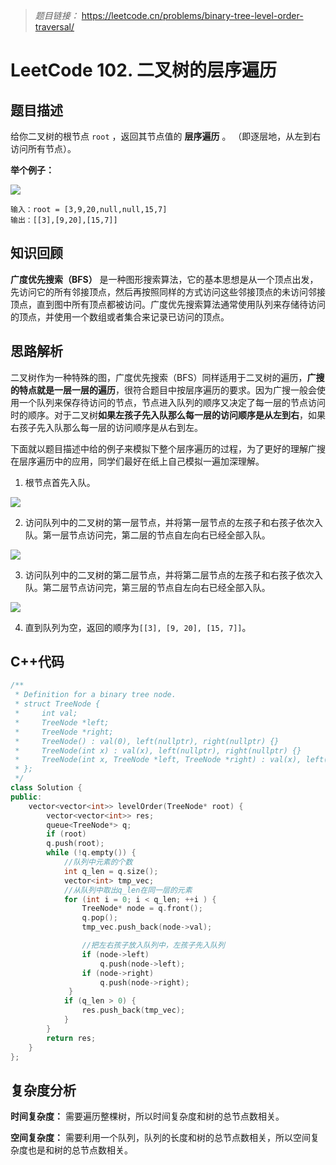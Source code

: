 > *题目链接：* https://leetcode.cn/problems/binary-tree-level-order-traversal/

# LeetCode 102. 二叉树的层序遍历

## 题目描述

给你二叉树的根节点 `root` ，返回其节点值的 **层序遍历** 。 （即逐层地，从左到右访问所有节点）。

**举个例子：**

![](https://gitee.com/ldtech007/picture/raw/master/pic/lc-0102-01.png)

```
输入：root = [3,9,20,null,null,15,7]
输出：[[3],[9,20],[15,7]]
```

## 知识回顾

**广度优先搜索（BFS）** 是一种图形搜索算法，它的基本思想是从一个顶点出发，先访问它的所有邻接顶点，然后再按照同样的方式访问这些邻接顶点的未访问邻接顶点，直到图中所有顶点都被访问。广度优先搜索算法通常使用队列来存储待访问的顶点，并使用一个数组或者集合来记录已访问的顶点。

## 思路解析

二叉树作为一种特殊的图，广度优先搜索（BFS）同样适用于二叉树的遍历，**广搜的特点就是一层一层的遍历**，很符合题目中按层序遍历的要求。因为广搜一般会使用一个队列来保存待访问的节点，节点进入队列的顺序又决定了每一层的节点访问时的顺序。对于二叉树**如果左孩子先入队那么每一层的访问顺序是从左到右**，如果右孩子先入队那么每一层的访问顺序是从右到左。

下面就以题目描述中给的例子来模拟下整个层序遍历的过程，为了更好的理解广搜在层序遍历中的应用，同学们最好在纸上自己模拟一遍加深理解。

1. 根节点首先入队。

![](https://gitee.com/ldtech007/picture/raw/master/pic/lc-0102-02.png)

2. 访问队列中的二叉树的第一层节点，并将第一层节点的左孩子和右孩子依次入队。第一层节点访问完，第二层的节点自左向右已经全部入队。

![](https://gitee.com/ldtech007/picture/raw/master/pic/lc-0102-03.png)

3. 访问队列中的二叉树的第二层节点，并将第二层节点的左孩子和右孩子依次入队。第二层节点访问完，第三层的节点自左向右已经全部入队。

![](https://gitee.com/ldtech007/picture/raw/master/pic/lc-0102-04.png)

4. 直到队列为空，返回的顺序为`[[3], [9, 20], [15, 7]]`。

## C++代码

```cpp
/**
 * Definition for a binary tree node.
 * struct TreeNode {
 *     int val;
 *     TreeNode *left;
 *     TreeNode *right;
 *     TreeNode() : val(0), left(nullptr), right(nullptr) {}
 *     TreeNode(int x) : val(x), left(nullptr), right(nullptr) {}
 *     TreeNode(int x, TreeNode *left, TreeNode *right) : val(x), left(left), right(right) {}
 * };
 */
class Solution {
public:
    vector<vector<int>> levelOrder(TreeNode* root) {
        vector<vector<int>> res;
        queue<TreeNode*> q;
        if (root)
        q.push(root);
        while (!q.empty()) {
            //队列中元素的个数
            int q_len = q.size();
            vector<int> tmp_vec;
            //从队列中取出q_len在同一层的元素
            for (int i = 0; i < q_len; ++i ) {
                TreeNode* node = q.front();
                q.pop();
                tmp_vec.push_back(node->val);

                //把左右孩子放入队列中，左孩子先入队列
                if (node->left)
                    q.push(node->left);
                if (node->right)
                    q.push(node->right); 
             }
            if (q_len > 0) {
                res.push_back(tmp_vec);
            }
        }
        return res;
    }
};
```

## 复杂度分析

**时间复杂度：** 需要遍历整棵树，所以时间复杂度和树的总节点数相关。

**空间复杂度：** 需要利用一个队列，队列的长度和树的总节点数相关，所以空间复杂度也是和树的总节点数相关。
